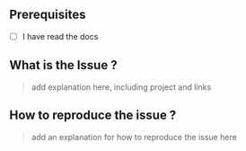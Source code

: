 ## Prerequisites

- [ ] I have read the docs

## What is the Issue ?

> add explanation here, including project and links

## How to reproduce the issue ?

> add an explanation for how to reproduce the issue here

